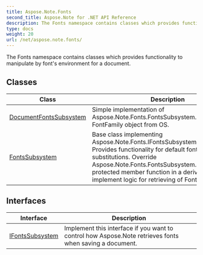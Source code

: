 ```yaml
---
title: Aspose.Note.Fonts
second_title: Aspose.Note for .NET API Reference
description: The Fonts namespace contains classes which provides functionality to manipulate by fonts environment for a document
type: docs
weight: 20
url: /net/aspose.note.fonts/
---
```

The Fonts namespace contains classes which provides functionality to manipulate by font's environment for a document.

## Classes

| Class | Description |
| --- | --- |
| [DocumentFontsSubsystem](./documentfontssubsystem/) | Simple implementation of Aspose.Note.Fonts.FontsSubsystem. Retrieves FontFamily object from OS. |
| [FontsSubsystem](./fontssubsystem/) | Base class implementing Aspose.Note.Fonts.IFontsSubsystem interface. Provides functionality for default font and font's substitutions. Override Aspose.Note.Fonts.FontsSubsystem.FetchFontFamily protected member function in a derived class to implement logic for retrieving of FontFamily object. |
## Interfaces

| Interface | Description |
| --- | --- |
| [IFontsSubsystem](./ifontssubsystem/) | Implement this interface if you want to control how Aspose.Note retrieves fonts when saving a document. |


